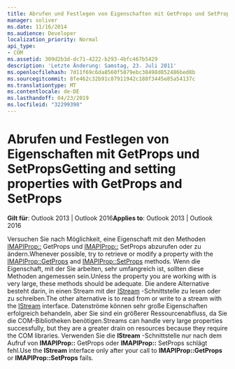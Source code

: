 ```yaml
---
title: Abrufen und Festlegen von Eigenschaften mit GetProps und SetProps
manager: soliver
ms.date: 11/16/2014
ms.audience: Developer
localization_priority: Normal
api_type:
- COM
ms.assetid: 309d2b3d-dc71-4222-b293-4bfc467b5429
description: 'Letzte Änderung: Samstag, 23. Juli 2011'
ms.openlocfilehash: 7d11f69c6da8560f5879ebc38498d852486bed8b
ms.sourcegitcommit: 8fe462c32b91c87911942c188f3445e85a54137c
ms.translationtype: MT
ms.contentlocale: de-DE
ms.lasthandoff: 04/23/2019
ms.locfileid: "32299398"
---
```

# <a name="getting-and-setting-properties-with-getprops-and-setprops"></a><span data-ttu-id="60552-103">Abrufen und Festlegen von Eigenschaften mit GetProps und SetProps</span><span class="sxs-lookup"><span data-stu-id="60552-103">Getting and setting properties with GetProps and SetProps</span></span>
 
<span data-ttu-id="60552-104">**Gilt für**: Outlook 2013 | Outlook 2016</span><span class="sxs-lookup"><span data-stu-id="60552-104">**Applies to**: Outlook 2013 | Outlook 2016</span></span> 
  
<span data-ttu-id="60552-105">Versuchen Sie nach Möglichkeit, eine Eigenschaft mit den Methoden [IMAPIProp::](imapiprop-getprops.md) GetProps und [IMAPIProp::](imapiprop-setprops.md) SetProps abzurufen oder zu ändern.</span><span class="sxs-lookup"><span data-stu-id="60552-105">Whenever possible, try to retrieve or modify a property with the [IMAPIProp::GetProps](imapiprop-getprops.md) and [IMAPIProp::SetProps](imapiprop-setprops.md) methods.</span></span> <span data-ttu-id="60552-106">Wenn die Eigenschaft, mit der Sie arbeiten, sehr umfangreich ist, sollten diese Methoden angemessen sein.</span><span class="sxs-lookup"><span data-stu-id="60552-106">Unless the property you are working with is very large, these methods should be adequate.</span></span> <span data-ttu-id="60552-107">Die andere Alternative besteht darin, in einen Stream mit der [IStream](https://msdn.microsoft.com/library/aa380034%28VS.85%29.aspx) -Schnittstelle zu lesen oder zu schreiben.</span><span class="sxs-lookup"><span data-stu-id="60552-107">The other alternative is to read from or write to a stream with the [IStream](https://msdn.microsoft.com/library/aa380034%28VS.85%29.aspx) interface.</span></span> <span data-ttu-id="60552-108">Datenströme können sehr große Eigenschaften erfolgreich behandeln, aber Sie sind ein größerer Ressourcenabfluss, da Sie die COM-Bibliotheken benötigen.</span><span class="sxs-lookup"><span data-stu-id="60552-108">Streams can handle very large properties successfully, but they are a greater drain on resources because they require the COM libraries.</span></span> <span data-ttu-id="60552-109">Verwenden Sie die **IStream** -Schnittstelle nur nach dem Aufruf von **IMAPIProp::** GetProps oder **IMAPIProp::** SetProps schlägt fehl.</span><span class="sxs-lookup"><span data-stu-id="60552-109">Use the **IStream** interface only after your call to **IMAPIProp::GetProps** or **IMAPIProp::SetProps** fails.</span></span> 
  

